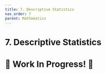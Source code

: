 ```yaml
---
title: 7. Descriptive Statistics
nav_order: 7
parent: Mathematics
---
```

# 7. Descriptive Statistics

# 🚧 Work In Progress! 🚧
